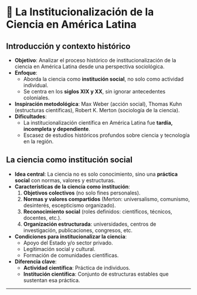 # 📘 La Institucionalización de la Ciencia en América Latina 

## Introducción y contexto histórico

- **Objetivo**: Analizar el proceso histórico de institucionalización de la ciencia en América Latina desde una perspectiva sociológica.
- **Enfoque**:
  - Aborda la ciencia como **institución social**, no solo como actividad individual.
  - Se centra en los **siglos XIX y XX**, sin ignorar antecedentes coloniales.
- **Inspiración metodológica**: Max Weber (acción social), Thomas Kuhn (estructuras científicas), Robert K. Merton (sociología de la ciencia).
- **Dificultades**:
  - La institucionalización científica en América Latina fue **tardía, incompleta y dependiente**.
  - Escasez de estudios históricos profundos sobre ciencia y tecnología en la región.

## La ciencia como institución social

- **Idea central**: La ciencia no es solo conocimiento, sino una **práctica social** con normas, valores y estructuras.
- **Características de la ciencia como institución**:
  1. **Objetivos colectivos** (no solo fines personales).
  2. **Normas y valores compartidos** (Merton: universalismo, comunismo, desinterés, escepticismo organizado).
  3. **Reconocimiento social** (roles definidos: científicos, técnicos, docentes, etc.).
  4. **Organización estructurada**: universidades, centros de investigación, publicaciones, congresos, etc.
- **Condiciones para institucionalizar la ciencia**:
  - Apoyo del Estado y/o sector privado.
  - Legitimación social y cultural.
  - Formación de comunidades científicas.
- **Diferencia clave**:
  - **Actividad científica**: Práctica de individuos.
  - **Institución científica**: Conjunto de estructuras estables que sustentan esa práctica.

---
